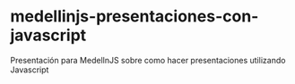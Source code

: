 medellinjs-presentaciones-con-javascript
========================================

Presentación para MedellnJS sobre como hacer presentaciones utilizando Javascript

